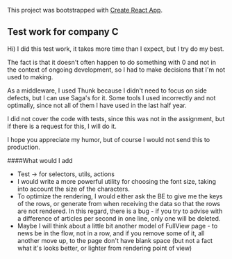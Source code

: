 This project was bootstrapped with [Create React App](https://github.com/facebook/create-react-app).

## Test work for company C

Hi) I did this test work, it takes more time than I expect, but I try do my best.

The fact is that it doesn't often happen to do something with 0 and not in the context of ongoing development, so I had to make decisions that I'm not used to making.

As a middleware, I used Thunk because I didn't need to focus on side defects, but I can use Saga's for it. Some tools I used incorrectly and not optimally, since not all of them I have used in the last half year.

I did not cover the code with tests, since this was not in the assignment, but if there is a request for this, I will do it. 

I hope you appreciate my humor, but of course I would not send this to production.

####What would I add

- Test -> for selectors, utils, actions
- I would write a more powerful utility for choosing the font size, taking into account the size of the characters.
- To optimize the rendering, I would either ask the BE to give me the keys of the rows, or generate from when receiving the data so that the rows are not rendered. In this regard, there is a bug - if you try to advise with a difference of articles per second in one line, only one will be deleted.
- Maybe I will think about a little bit another model of FullView page - to news be in the flow, not in a row, and if you remove some of it, all another move up, to the page don't have blank space (but not a fact what it's looks better, or lighter from rendering point of view)